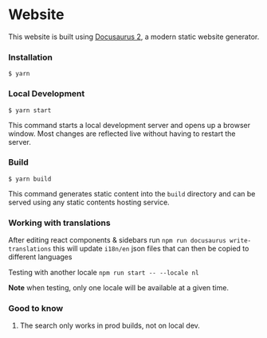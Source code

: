 # Website

This website is built using [Docusaurus 2](https://docusaurus.io/), a modern static website generator.

### Installation

```
$ yarn
```

### Local Development

```
$ yarn start
```

This command starts a local development server and opens up a browser window. Most changes are reflected live without
having to restart the server.

### Build

```
$ yarn build
```

This command generates static content into the `build` directory and can be served using any static contents hosting
service.

### Working with translations

After editing react components & sidebars run `npm run docusaurus write-translations` this will update `i18n/en` json
files that can then be copied to different languages

Testing with another locale `npm run start -- --locale nl`

**Note** when testing, only one locale will be available at a given time.

### Good to know
1. The search only works in prod builds, not on local dev. 